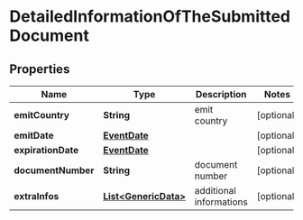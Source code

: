 
# DetailedInformationOfTheSubmittedDocument

## Properties
Name | Type | Description | Notes
------------ | ------------- | ------------- | -------------
**emitCountry** | **String** | emit country |  [optional]
**emitDate** | [**EventDate**](EventDate.md) |  |  [optional]
**expirationDate** | [**EventDate**](EventDate.md) |  |  [optional]
**documentNumber** | **String** | document number |  [optional]
**extraInfos** | [**List&lt;GenericData&gt;**](GenericData.md) | additional informations |  [optional]



